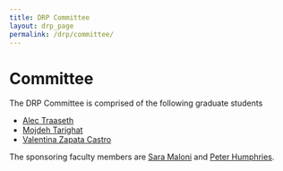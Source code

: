 ```yaml
---
title: DRP Committee 
layout: drp_page
permalink: /drp/committee/
---
```


<h1 class="mb-3">Committee</h1>

The DRP Committee is comprised of the following graduate students

- [Alec Traaseth](https://math.virginia.edu/people/at3kk/)
- [Mojdeh Tarighat](https://math.virginia.edu/people/mt3cb/)
- [Valentina Zapata Castro](https://math.virginia.edu/people/vz6an/)

The sponsoring faculty members are [Sara Maloni](https://math.virginia.edu/people/sm4cw/) and [Peter Humphries](https://math.virginia.edu/people/ph7ph/).
